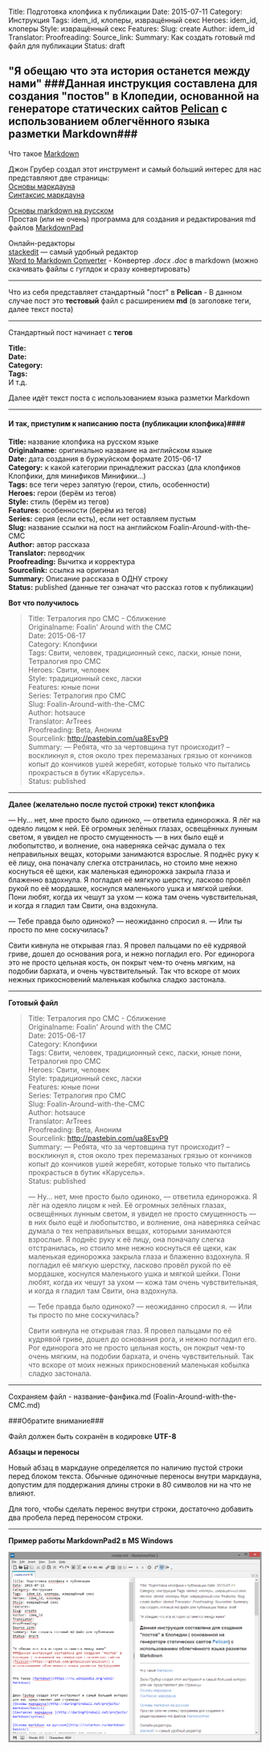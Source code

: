 Title: Подготовка клопфика к публикации
Date: 2015-07-11
Category: Инструкция
Tags:  idem_id, клоперы, извращённый секс
Heroes: idem_id, клоперы
Style: извращённый секс
Features: 
Slug: create
Author: idem_id
Translator: 
Proofreading:
Source_link:
Summary: Как создать готовый md файл для публикации
Status: draft


"Я обещаю что эта история останется между нами"
###Данная инструкция составлена для создания "постов" в Клопедии, основанной на генераторе статических сайтов [Pelican](https://github.com/getpelican/pelican) с использованием облегчённого языка разметки Markdown###
----------

Что такое [Markdown](https://ru.wikipedia.org/wiki/Markdown)    

Джон Грубер создал этот инструмент и самый больший интерес для нас представляют две страницы:  
[Основы маркдауна](http://daringfireball.net/projects/markdown/basics)  
[Синтаксис маркдауна ](http://daringfireball.net/projects/markdown/syntax) 

[Основы markdown на русском](http://vstarkov.ru/markdown-basics/)  
Простая (или не очень) программа для создания и редактирования md файлов [MarkdownPad](http://markdownpad.com/)  

Онлайн-редакторы  
[stackedit](https://stackedit.io/) — самый удобный редактор  
[Word to Markdown Converter](https://word-to-markdown.herokuapp.com/) - Конвертер *.docx* *.doc* в markdown (можно скачивать файлы с гуглдок и сразу конвертировать)


----------

Что из себя представляет стандартный "пост" в **Pelican** - 
В данном случае пост это **тестовый** файл с расширением **md** (в заголовке теги, далее текст поста)


----------

Стандартный пост начинает с **тегов**  

**Title:**  
**Date:**  
**Category:**  
**Tags:**   
И т.д.  

Далее идёт текст поста с использованием языка разметки Markdown

----------
#### И так, приступим к написанию поста (публикации клопфика)####

**Title:** название клопфика на русском языке  
**Originalname:** оригинально название на английском языке  
**Date:** дата создания в буржуйском формате 2015-06-17    
**Category:** к какой категории принадлежит рассказ (дла клопфиков Клопфики, для минификов Минифики...)  
**Tags:** все теги через запятую (герои, стиль, особенности)  
**Heroes:** герои (берём из тегов)  
**Style:** стиль (берём из тегов)  
**Features**: особенности (берём из тегов)  
**Series:** серия (если есть), если нет оставляем пустым  
**Slug:** название ссылки на пост на английском Foalin-Around-with-the-CMC   
**Author:** автор рассказа  
**Translator:** перводчик  
**Proofreading:** Вычитка и корректура  
**Sourcelink:** ссылка на оригинал   
**Summary:** Описание рассказа в ОДНУ строку  
**Status:** published  (данные тег означат что рассказ готов к публикации)


**Вот что получилось**

> Title: Тетралогия про СМС - Сближение  
> Originalname: Foalin' Around with the CMC    
> Date: 2015-06-17  
> Category: Клопфики  
> Tags: Свити, человек, традиционный секс, ласки, юные пони, Тетралогия про СМС  
> Heroes: Свити, человек  
> Style: традиционный секс, ласки  
> Features: юные пони  
> Series: Тетралогия про СМС  
> Slug: Foalin-Around-with-the-CMC  
> Author: hotsauce  
> Translator: ArTrees  
> Proofreading: Beta, Аноним  
> Sourcelink: http://pastebin.com/ua8EsvP9  
> Summary: — Ребята, что за чертовщина тут происходит? – воскликнул я, стоя около трех перемазаных грязью от кончиков копыт до кончиков ушей жеребят, которые только что пытались прокрасться в бутик «Карусель».  
> Status: published  


----------

**Далее (желательно после пустой строки) текст клопфика**
    


— Ну... нет, мне просто было одиноко, — ответила единорожка. Я лёг на одеяло лицом к ней. Её огромных зелёных глазах, освещённых лунным светом, я увидел не просто смущенность — в них было ещё и любопытство, и волнение, она наверняка сейчас думала о тех неправильных вещах, которыми занимаются взрослые. Я поднёс руку к её лицу, она поначалу слегка отстранилась, но стоило мне нежно коснуться её щеки, как маленькая единорожка закрыла глаза и блаженно вздохнула. Я погладил её мягкую шерстку, ласково провёл рукой по её мордашке, коснулся маленького ушка и мягкой шейки. Пони любят, когда их чешут за ухом — кожа там очень чувствительная, и когда я гладил там Свити, она вздохнула.

— Тебе правда было одиноко? — неожиданно спросил я. — Или ты просто по мне соскучилась?

Свити кивнула не открывая глаз. Я провел пальцами по её кудрявой гриве, дошел до основания рога, и нежно погладил его. Рог единорога это не просто цельная кость, он покрыт чем-то очень мягким, на подобии бархата, и очень чувствительный. Так что вскоре от моих нежных прикосновений маленькая кобылка сладко застонала.

----------
**Готовый файл**  

> Title: Тетралогия про СМС - Сближение  
> Originalname: Foalin' Around with the CMC     
> Date: 2015-06-17  
> Category: Клопфики  
> Tags: Свити, человек, традиционный секс, ласки, юные пони, Тетралогия про СМС  
> Heroes: Свити, человек  
> Style: традиционный секс, ласки  
> Features: юные пони  
> Series: Тетралогия про СМС  
> Slug: Foalin-Around-with-the-CMC  
> Author: hotsauce  
> Translator: ArTrees  
> Proofreading: Beta, Аноним  
> Sourcelink: http://pastebin.com/ua8EsvP9  
> Summary: — Ребята, что за чертовщина тут происходит? – воскликнул я, стоя около трех перемазаных грязью от кончиков копыт до кончиков ушей жеребят, которые только что пытались прокрасться в бутик «Карусель».  
> Status: published 
> 
> 
> — Ну... нет, мне просто было одиноко, — ответила единорожка. Я лёг на одеяло лицом к ней. Её огромных зелёных глазах, освещённых лунным светом, я увидел не просто смущенность — в них было ещё и любопытство, и волнение, она наверняка сейчас думала о тех неправильных вещах, которыми занимаются взрослые. Я поднёс руку к её лицу, она поначалу слегка отстранилась, но стоило мне нежно коснуться её щеки, как маленькая единорожка закрыла глаза и блаженно вздохнула. Я погладил её мягкую шерстку, ласково провёл рукой по её мордашке, коснулся маленького ушка и мягкой шейки. Пони любят, когда их чешут за ухом — кожа там очень чувствительная, и когда я гладил там Свити, она вздохнула.
> 
> — Тебе правда было одиноко? — неожиданно спросил я. — Или ты просто по мне соскучилась?
> 
> Свити кивнула не открывая глаз. Я провел пальцами по её кудрявой гриве, дошел до основания рога, и нежно погладил его. Рог единорога это не просто цельная кость, он покрыт чем-то очень мягким, на подобии бархата, и очень чувствительный. Так что вскоре от моих нежных прикосновений маленькая кобылка сладко застонала.

----------

Сохраняем файл - название-фанфика.md (Foalin-Around-with-the-CMC.md)


###Обратите внимание###

Файл должен быть сохранён в кодировке **UTF-8**

**Абзацы и переносы**

Новый абзац в маркдауне определяется по наличию пустой строки перед блоком текста.
Обычные одиночные переносы внутри маркдауна, допустим для поддержания длины строки в 80 символов ни на что не влияют.

Для того, чтобы сделать перенос внутри строки, достаточно добавить два пробела перед переносом строки.  

----------

**Пример работы MarkdownPad2 в MS Windows**  

![markdownpad2](/images/markdownpad2.png)